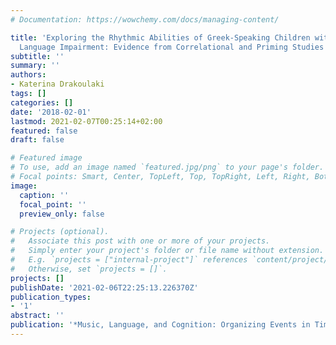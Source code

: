 ```yaml
---
# Documentation: https://wowchemy.com/docs/managing-content/

title: 'Exploring the Rhythmic Abilities of Greek-Speaking Children with Specific
  Language Impairment: Evidence from Correlational and Priming Studies'
subtitle: ''
summary: ''
authors:
- Katerina Drakoulaki
tags: []
categories: []
date: '2018-02-01'
lastmod: 2021-02-07T00:25:14+02:00
featured: false
draft: false

# Featured image
# To use, add an image named `featured.jpg/png` to your page's folder.
# Focal points: Smart, Center, TopLeft, Top, TopRight, Left, Right, BottomLeft, Bottom, BottomRight.
image:
  caption: ''
  focal_point: ''
  preview_only: false

# Projects (optional).
#   Associate this post with one or more of your projects.
#   Simply enter your project's folder or file name without extension.
#   E.g. `projects = ["internal-project"]` references `content/project/deep-learning/index.md`.
#   Otherwise, set `projects = []`.
projects: []
publishDate: '2021-02-06T22:25:13.226370Z'
publication_types:
- '1'
abstract: ''
publication: '*Music, Language, and Cognition: Organizing Events in Time Spring School*'
---
```

